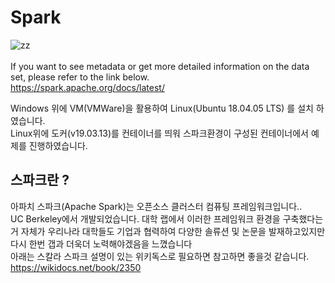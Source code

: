 #  Spark
![zz](https://img.favpng.com/21/18/13/apache-spark-apache-hadoop-big-data-scala-apache-http-server-png-favpng-EpaM9khCpGC32E7uRV7fuaWpy.jpg) </br></br>
If you want to see metadata or get more detailed information on the data set, please refer to the link below.</br>
<https://spark.apache.org/docs/latest/>
 
 Windows 위에 VM(VMWare)을 활용하여 Linux(Ubuntu 18.04.05 LTS) 를 설치 하였습니다. <br>
 Linux위에 도커(v19.03.13)를 컨테이너를 띄워 스파크환경이 구성된 컨테이너에서 예제를 진행하였습니다. <br>
 

## 스파크란 ?
아파치 스파크(Apache Spark)는 오픈소스 클러스터 컴퓨팅 프레임워크입니다.. <br>
UC Berkeley에서 개발되었습니다. 대학 랩에서 이러한 프레임워크 환경을 구축했다는거 자체가 우리나라 대학들도 기업과 협력하여 다양한 솔류션 및 논문을 발재하고있지만 다시 한번 갭과 더욱더 노력해야겠음을 느꼈습니다 <br>
아래는 스칼라 스파크 설명이 있는 위키독스로 필요하면 참고하면 좋을것 같습니다.<br>
<https://wikidocs.net/book/2350>

